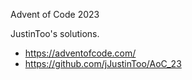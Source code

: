 Advent of Code 2023

JustinToo's solutions.

- https://adventofcode.com/
- https://github.com/jJustinToo/AoC_23